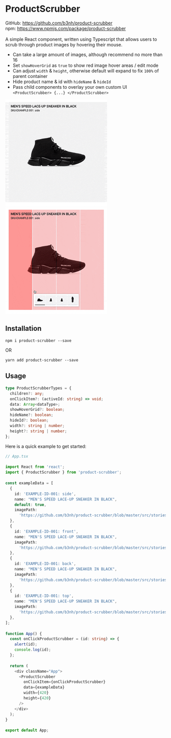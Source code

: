 # ProductScrubber

GitHub: https://github.com/b3nh/product-scrubber
<br />
npm: https://www.npmjs.com/package/product-scrubber
<br /><br />
A simple React component, written using Typescript that allows users to scrub through product images by hovering their mouse.

- Can take a large amount of images, although recommend no more than 16
- Set `showHoverGrid` as `true` to show red image hover areas / edit mode
- Can adjust `width` &amp; `height`, otherwise default will expand to fix `100%` of parent container
- Hide product name &amp; id with `hideName` &amp; `hideId`
- Pass child components to overlay your own custom UI `<ProductScrubber> {...} </ProductScrubber>`

<p float="left">
  <img style='width: 320px' src='https://github.com/b3nh/product-scrubber/blob/master/src/stories/assets/example.gif?raw=true'>
  <img style='width: 320px' src='https://github.com/b3nh/product-scrubber/blob/master/src/stories/assets/example-grid.gif?raw=true'>
</p>

## Installation

```
npm i product-scrubber --save
```

OR

```
yarn add product-scrubber --save
```

## Usage

```ts
type ProductScrubberTypes = {
  children?: any;
  onClickItem?: (activeId: string) => void;
  data: Array<dataType>;
  showHoverGrid?: boolean;
  hideName?: boolean;
  hideId?: boolean;
  width?: string | number;
  height?: string | number;
};
```

Here is a quick example to get started:

```ts
// App.tsx

import React from 'react';
import { ProductScrubber } from 'product-scrubber';

const exampleData = [
  {
    id: 'EXAMPLE-ID-001: side',
    name: "MEN'S SPEED LACE-UP SNEAKER IN BLACK",
    default: true,
    imagePath:
      'https://github.com/b3nh/product-scrubber/blob/master/src/stories/assets/side.jpg?raw=true',
  },
  {
    id: 'EXAMPLE-ID-001: front',
    name: "MEN'S SPEED LACE-UP SNEAKER IN BLACK",
    imagePath:
      'https://github.com/b3nh/product-scrubber/blob/master/src/stories/assets/front.jpg?raw=true',
  },
  {
    id: 'EXAMPLE-ID-001: back',
    name: "MEN'S SPEED LACE-UP SNEAKER IN BLACK",
    imagePath:
      'https://github.com/b3nh/product-scrubber/blob/master/src/stories/assets/back.jpg?raw=true',
  },
  {
    id: 'EXAMPLE-ID-001: top',
    name: "MEN'S SPEED LACE-UP SNEAKER IN BLACK",
    imagePath:
      'https://github.com/b3nh/product-scrubber/blob/master/src/stories/assets/top.jpg?raw=true',
  },
];

function App() {
  const onClickProductScrubber = (id: string) => {
    alert(id);
    console.log(id);
  };

  return (
    <div className="App">
      <ProductScrubber
        onClickItem={onClickProductScrubber}
        data={exampleData}
        width={420}
        height={420}
      />
    </div>
  );
}

export default App;
```

